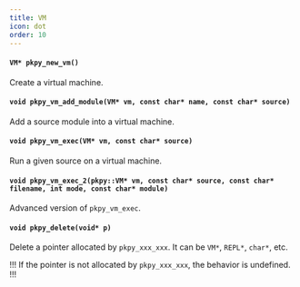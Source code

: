 ```yaml
---
title: VM
icon: dot
order: 10
---
```


#### `VM* pkpy_new_vm()`

Create a virtual machine.

#### `void pkpy_vm_add_module(VM* vm, const char* name, const char* source)`

Add a source module into a virtual machine.

#### `void pkpy_vm_exec(VM* vm, const char* source)`

Run a given source on a virtual machine.

#### `void pkpy_vm_exec_2(pkpy::VM* vm, const char* source, const char* filename, int mode, const char* module)`

Advanced version of `pkpy_vm_exec`.

#### `void pkpy_delete(void* p)`

Delete a pointer allocated by `pkpy_xxx_xxx`.
It can be `VM*`, `REPL*`, `char*`, etc.

!!!
If the pointer is not allocated by `pkpy_xxx_xxx`, the behavior is undefined.
!!!
